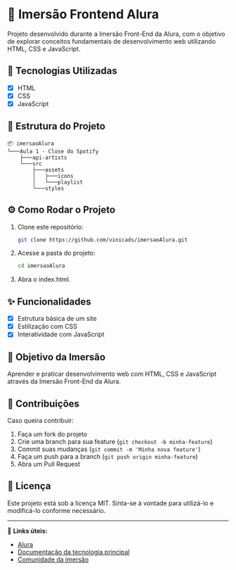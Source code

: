 # 📌 Imersão Frontend Alura

Projeto desenvolvido durante a Imersão Front-End da Alura, com o objetivo de explorar conceitos fundamentais de desenvolvimento web utilizando HTML, CSS e JavaScript.

## 🚀 Tecnologias Utilizadas

- [X] HTML
- [X] CSS
- [X] JavaScript

## 📂 Estrutura do Projeto

```
📦 imersaoAlura
└───Aula 1 - Close do Spotify
    ├───api-artists
    └───src
        ├───assets
        │   ├───icons
        │   └───playlist
        └───styles
```

## ⚙️ Como Rodar o Projeto

1. Clone este repositório:
   ```bash
   git clone https://github.com/vinicads/imersaoAlura.git
   ```
2. Acesse a pasta do projeto:
   ```bash
   cd imersaoAlura
   ```
3. Abra o index.html.

## ✨ Funcionalidades

- [X] Estrutura básica de um site
- [X] Estilização com CSS
- [X] Interatividade com JavaScript

## 🎯 Objetivo da Imersão

Aprender e praticar desenvolvimento web com HTML, CSS e JavaScript através da Imersão Front-End da Alura.

## 📌 Contribuições

Caso queira contribuir:
1. Faça um fork do projeto
2. Crie uma branch para sua feature (`git checkout -b minha-feature`)
3. Commit suas mudanças (`git commit -m 'Minha nova feature'`)
4. Faça um push para a branch (`git push origin minha-feature`)
5. Abra um Pull Request

## 📝 Licença

Este projeto está sob a licença MIT. Sinta-se à vontade para utilizá-lo e modificá-lo conforme necessário.

---

🔗 **Links úteis:**
- [Alura](https://www.alura.com.br)
- [Documentação da tecnologia principal](https://developer.mozilla.org/pt-BR/)
- [Comunidade da imersão](https://www.alura.com.br/comunidade)
